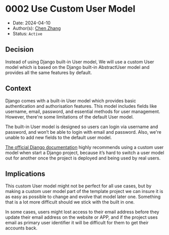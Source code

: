 # 0002 Use Custom User Model

- Date: 2024-04-10
- Author(s): [Chen Zhang][chen]
- Status: `Active`

## Decision

Instead of using Django built-in User model, We will use a custom User model which
is based on the Django built-in AbstractUser model and provides all the same features
by default.

## Context

Django comes with a built-in User model which provides basic authentication and 
authorisation features. This model includes fields like username, email, password,
and essential methods for user management. However, there're some limitations of
the default User model.

The built-in User model is designed so users can login via username and password,
and won’t be able to login with email and password. Also, we're unable to add new
fields to the default user model.

[The official Django documentation][document] highly recommends using a custom user
model when start a Django project, because it’s hard to switch a user model out for
another once the project is deployed and being used by real users.

## Implications

This custom User model might not be perfect for all use cases,  but by making a custom
user model part of the template project we can insure it is as easy as possible to
change and evolve that model later one. Something that is a lot more difficult should
we stick with the built in one.

In some cases, users might lost access to their email address before they update their
email address on the website or APP, and if the project uses email as primary user identifier
it will be difficult for them to get their accounts back.

<!-- Links -->
[chen]: mailto:chen.zhang@ackama.com
[document]: https://docs.djangoproject.com/en/5.0/topics/auth/customizing/#using-a-custom-user-model-when-starting-a-project
